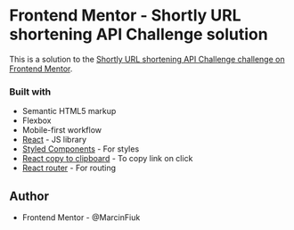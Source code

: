 # Frontend Mentor - Shortly URL shortening API Challenge solution

This is a solution to the [Shortly URL shortening API Challenge challenge on Frontend Mentor](https://www.frontendmentor.io/challenges/url-shortening-api-landing-page-2ce3ob-G).

### Built with

-   Semantic HTML5 markup
-   Flexbox
-   Mobile-first workflow
-   [React](https://reactjs.org/) - JS library
-   [Styled Components](https://styled-components.com/) - For styles
-   [React copy to clipboard](https://github.com/nkbt/react-copy-to-clipboard) - To copy link on click
-   [React router](https://reactrouter.com/) - For routing

## Author

-   Frontend Mentor - @MarcinFiuk
